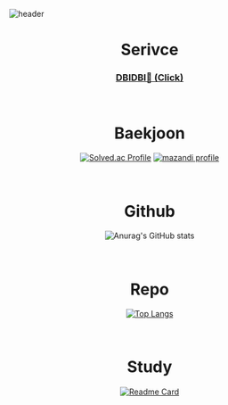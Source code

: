 

![header](https://capsule-render.vercel.app/api?type=wave&color=gradient&customColorList=25,0,25,0,20,4&height=300&section=header&text=LEE%20HYEON%20MIN&fontSize=90&animation=fadeIn)





<div align="center">

# Serivce


### [DBIDBI🚌 (Click)](https://web-vue-dihik2mlilwk60z.sel4.cloudtype.app/)


<br>

# Baekjoon

[![Solved.ac Profile](http://mazassumnida.wtf/api/v2/generate_badge?boj=hyunmin266&theme=dark)](https://solved.ac/hyunmin266/)
[![mazandi profile](http://mazandi.herokuapp.com/api?handle=hyunmin266&theme=dark)](https://solved.ac/hyunmin266/)

<br>

# Github


![Anurag's GitHub stats](https://github-readme-stats.vercel.app/api?username=hyunmin2667&show_icons=true&theme=midnight-purple)

<br>

# Repo

[![Top Langs](https://github-readme-stats.vercel.app/api/top-langs/?username=hyunmin2667&theme=midnight-purple)](https://github.com/hyunmin2667/github-readme-stats)

<br>

# Study

[![Readme Card](https://github-readme-stats.vercel.app/api/pin/?username=hyunmin2667&repo=ssafy10-algorithm-study-to-gold&theme=midnight-purple)](https://github.com/hyunmin2667/ssafy10-algorithm-study-to-gold)

